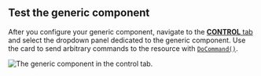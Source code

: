 ## Test the generic component

After you configure your generic component, navigate to the [**CONTROL** tab](/fleet/machines/#control) and select the dropdown panel dedicated to the generic component.
Use the card to send arbitrary commands to the resource with [`DoCommand()`](/components/generic/#docommand).

![The generic component in the control tab.](/components/generic/generic-control.png)
